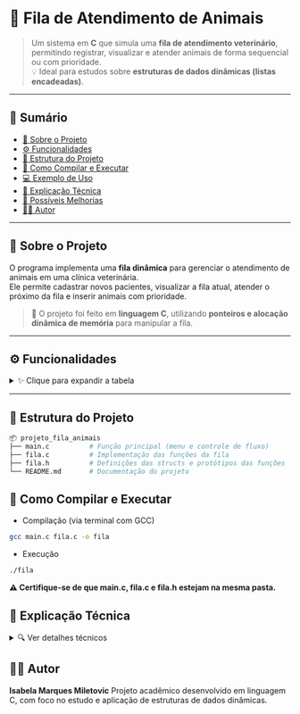 # 🐾 Fila de Atendimento de Animais

> Um sistema em **C** que simula uma **fila de atendimento veterinário**, permitindo registrar, visualizar e atender animais de forma sequencial ou com prioridade.  
> 💡 Ideal para estudos sobre **estruturas de dados dinâmicas (listas encadeadas)**.

---

## 📖 Sumário
- [📘 Sobre o Projeto](#-sobre-o-projeto)
- [⚙️ Funcionalidades](#️-funcionalidades)
- [📁 Estrutura do Projeto](#-estrutura-do-projeto)
- [🧩 Como Compilar e Executar](#-como-compilar-e-executar)
- [💻 Exemplo de Uso](#-exemplo-de-uso)
- [🧠 Explicação Técnica](#-explicação-técnica)
- [🚀 Possíveis Melhorias](#-possíveis-melhorias)
- [👩‍💻 Autor](#-autor)

---

## 📘 Sobre o Projeto
O programa implementa uma **fila dinâmica** para gerenciar o atendimento de animais em uma clínica veterinária.  
Ele permite cadastrar novos pacientes, visualizar a fila atual, atender o próximo da fila e inserir animais com prioridade.

> 🧩 O projeto foi feito em **linguagem C**, utilizando **ponteiros e alocação dinâmica de memória** para manipular a fila.

---

## ⚙️ Funcionalidades

<details>
<summary>✨ Clique para expandir a tabela</summary>

| 🧾 Opção | 🐶 Descrição |
|:--:|:--|
| `1️⃣ Visualizar Fila` | Exibe todos os animais aguardando atendimento. |
| `2️⃣ Adicionar Paciente` | Cadastra um novo animal no final da fila. |
| `3️⃣ Atender` | Remove e mostra o primeiro animal da fila. |
| `4️⃣ Adicionar com Prioridade` | Insere o animal no início da fila (casos urgentes). |
| `5️⃣ Sair` | Encerra o programa. |

</details>

---

## 📁 Estrutura do Projeto

```bash
📦 projeto_fila_animais
├── main.c          # Função principal (menu e controle de fluxo)
├── fila.c          # Implementação das funções da fila
├── fila.h          # Definições das structs e protótipos das funções
└── README.md       # Documentação do projeto
```
## 🧩 Como Compilar e Executar
- Compilação (via terminal com GCC)

```bash
gcc main.c fila.c -o fila
```
- Execução

```bash
./fila
```
**⚠️ Certifique-se de que main.c, fila.c e fila.h estejam na mesma pasta.**

## 🧠 Explicação Técnica
<details> <summary>🔍 Ver detalhes técnicos</summary>

O sistema utiliza listas encadeadas para representar a fila.
Cada nó da fila contém as informações de um animal e o ponteiro para o próximo.

## ⚙️ Principais Funções

| Função                | Descrição                                   |
| --------------------- | ------------------------------------------- |
| `iniciaFila()`        | Inicializa a fila (ponteiro nulo).          |
| `filaVazia()`         | Verifica se a fila está vazia.              |
| `inserir()`           | Insere um novo animal no fim da fila.       |
| `inserirPrioridade()` | Insere um novo animal no início da fila.    |
| `atender()`           | Remove e retorna o primeiro animal da fila. |
| `exibirFila()`        | Exibe todos os animais cadastrados.         |
</details>

## 🧑‍💻 Autor

**Isabela Marques Miletovic**
Projeto acadêmico desenvolvido em linguagem C, com foco no estudo e aplicação de estruturas de dados dinâmicas.



